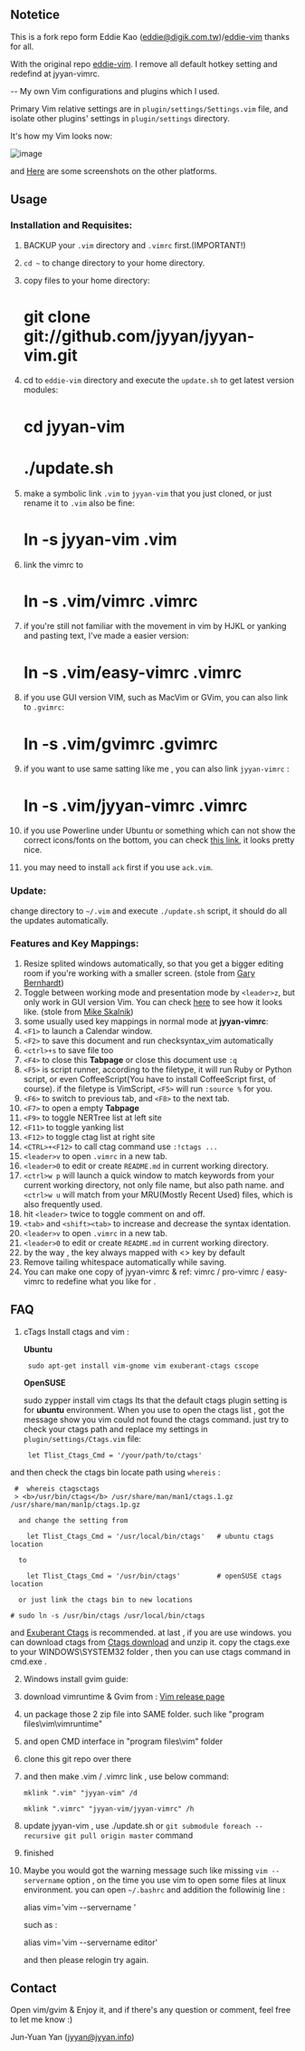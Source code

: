 ## Notetice
This is a fork repo form Eddie Kao (eddie@digik.com.tw)/[eddie-vim](https://github.com/kaochenlong/eddie-vim.git) thanks for all.

With the original repo [eddie-vim](https://github.com/kaochenlong/eddie-vim.git). I remove all default hotkey setting and redefind at jyyan-vimrc.

--
My own Vim configurations and plugins which I used.

Primary Vim relative settings are in `plugin/settings/Settings.vim` file, and isolate other plugins' settings in `plugin/settings` directory.

It's how my Vim looks now:

![image](https://github.com/kaochenlong/eddie-vim/raw/master/screenshots/vim-2012-03-27-macvim.png)

and <a href="http://blog.eddie.com.tw/2012/03/06/my-vimrc/" target="_blank">Here</a> are some screenshots on the other platforms.

## Usage

### Installation and Requisites:

1. BACKUP your `.vim` directory and `.vimrc` first.(IMPORTANT!)

2. `cd ~` to change directory to your home directory.

3. copy files to your home directory:

      # git clone git://github.com/jyyan/jyyan-vim.git

4. cd to `eddie-vim` directory and execute the `update.sh` to get latest version modules:

      # cd jyyan-vim
      # ./update.sh

5. make a symbolic link `.vim` to `jyyan-vim` that you just cloned, or just rename it to `.vim` also be fine:

      # ln -s jyyan-vim .vim

6. link the vimrc to

      #  ln -s .vim/vimrc .vimrc

7. if you're still not familiar with the movement in vim by HJKL or yanking and pasting text, I've made a easier version:

      #  ln -s .vim/easy-vimrc .vimrc

8. if you use GUI version VIM, such as MacVim or GVim, you can also link to `.gvimrc`:

      # ln -s .vim/gvimrc .gvimrc

9. if you want to use same satting like me , you can also link `jyyan-vimrc` :

      # ln -s .vim/jyyan-vimrc .vimrc

10. if you use Powerline under Ubuntu or something which can not show the correct icons/fonts on the bottom, you can check [this link](https://github.com/scotu/ubuntu-mono-powerline), it looks pretty nice.

11. you may need to install `ack` first if you use `ack.vim`.

### Update:

change directory to `~/.vim` and execute `./update.sh` script, it should do all the updates automatically.

### Features and Key Mappings:

1. Resize splited windows automatically, so that you  get a bigger editing room if you're working with a smaller screen. (stole from [Gary Bernhardt](https://github.com/garybernhardt))
1. Toggle between working mode and presentation mode by `<leader>z`, but only work in GUI version Vim. You can check [here](http://blog.eddie.com.tw/2012/03/14/switch-to-presentation-mode/) to see how it looks like. (stole from [Mike Skalnik](https://github.com/skalnik))
1. some usually used key mappings in normal mode at <b>jyyan-vimrc</b>:
 1. `<F1>` to launch a Calendar window.
 1. `<F2>` to save this document and run checksyntax_vim automatically
 1. `<ctrl>+s` to save file too
 1. `<F4>` to close this <b>Tabpage</b> or close this document use `:q`
 1. `<F5>` is script runner, according to the filetype, it will run Ruby or Python script, or even CoffeeScript(You have to install CoffeeScript first, of course). if the filetype is VimScript, `<F5>` will run `:source %` for you.
 1. `<F6>` to switch to previous tab, and `<F8>` to the next tab.
 1. `<F7>` to open a empty <b>Tabpage</b>
 1. `<F9>` to toggle NERTree list at left site
 1. `<F11>` to toggle yanking list
 1. `<F12>` to toggle ctag list at right site
 1. `<CTRL>+<F12>` to call ctag command use `:!ctags ...`
 1. `<leader>v` to open `.vimrc` in a new tab.
 1. `<leader>0` to edit or create `README.md` in current working directory.
 1. `<ctrl>w p` will launch a quick window to match keywords from your current working directory, not only file name, but also path name. and `<ctrl>w u` will match from your MRU(Mostly Recent Used) files, which is also frequently used.
 1. hit `<leader>` twice to toggle comment on and off.
 1. `<tab>` and `<shift><tab>` to increase and decrease the syntax identation.
 1. `<leader>v` to open `.vimrc` in a new tab.
 1. `<leader>0` to edit or create `README.md` in current working directory.
 1. by the way , the <leader> key always mapped with <\> key by default
1. Remove tailing whitespace automatically while saving.
1. You can make one copy of jyyan-vimrc & ref: vimrc / pro-vimrc / easy-vimrc to redefine what you like for .

## FAQ

1. cTags
 Install ctags and vim :

    <b>Ubuntu</b>

        sudo apt-get install vim-gnome vim exuberant-ctags cscope

    <b>OpenSUSE</b>

	sudo zypper install vim ctags
 Its that the default ctags plugin setting is for **ubuntu** environment. When you use <F12> to open the ctags list , got the message show you vim could not found the ctags command. just try to check your ctags path and replace my settings in `plugin/settings/Ctags.vim` file:

        let Tlist_Ctags_Cmd = '/your/path/to/ctags'

 and then check the ctags bin locate path using `whereis` :

	 #  whereis ctagsctags
	 > <b>/usr/bin/ctags</b> /usr/share/man/man1/ctags.1.gz /usr/share/man/man1p/ctags.1p.gz

      and change the setting from

        let Tlist_Ctags_Cmd = '/usr/local/bin/ctags'   # ubuntu ctags location

      to

        let Tlist_Ctags_Cmd = '/usr/bin/ctags'         # openSUSE ctags location

      or just link the ctags bin to new locations

	# sudo ln -s /usr/bin/ctags /usr/local/bin/ctags

 and [Exuberant Ctags](http://ctags.sourceforge.net/) is recommended.
 at last , if you are use windows. you can download ctags from  [Ctags download](http://ctags.sourceforge.net/) and unzip it. copy the ctags.exe to your WINDOWS\SYSTEM32 folder , then you can use ctags command in cmd.exe .

2. Windows install gvim guide:
 1. download vimruntime & Gvim from : [Vim release page](http://www.vim.org/download.php#pc)
 1. un package those 2 zip file into SAME folder. such like "program files\vim\vimruntime"
 1. and open CMD interface in "program files\vim" folder
 1. clone this git repo over there
 1. and then make .vim / .vimrc link , use below command:

        mklink ".vim" "jyyan-vim" /d

        mklink ".vimrc" "jyyan-vim/jyyan-vimrc" /h

 1. update jyyan-vim , use ./update.sh or `git submodule foreach --recursive git pull origin master` command
 1. finished

3. Maybe you would got the warning message such like missing `vim --servername` option , on the time you use vim to open some files at linux environment. you can open `~/.bashrc` and addition the followinig line :

    alias vim='vim --servername <whatever>'

    such as :

    alias vim='vim --servername editor'

    and then please relogin try again.

## Contact

Open vim/gvim & Enjoy it, and if there's any question or comment, feel free to let me know :)

Jun-Yuan Yan (jyyan@jyyan.info)
